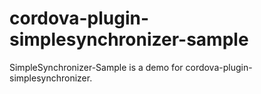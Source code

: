 # cordova-plugin-simplesynchronizer-sample

SimpleSynchronizer-Sample is a demo for cordova-plugin-simplesynchronizer.

